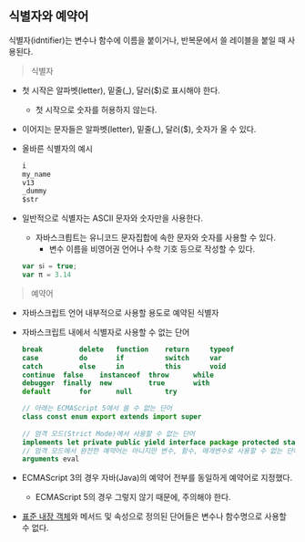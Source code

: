 ## 식별자와 예약어

식별자(idntifier)는 변수나 함수에 이름을 붙이거나, 반복문에서 쓸 레이블을 붙일 때 사용된다.



> 식별자

- 첫 시작은 알파벳(letter), 밑줄(_), 달러($)로 표시해야 한다.
  - 첫 시작으로 숫자를 허용하지 않는다.

- 이어지는 문자들은 알파벳(letter), 밑줄(_), 달러($), 숫자가 올 수 있다.

- 올바른 식별자의 예시

  ```javascript
  i
  my_name
  v13
  _dummy
  $str
  ```

- 일반적으로 식별자는 ASCII 문자와 숫자만을 사용한다.

  - 자바스크릡트는 유니코드 문자집합에 속한 문자와 숫자를 사용할 수 있다.
    - 변수 이름을 비영어권 언어나 수학 기호 등으로 작성할 수 있다.

  ```javascript
  var sⅰ = true;
  var π = 3.14
  ```



> 예약어

- 자바스크립트 언어 내부적으로 사용할 용도로 예약된 식별자

- 자바스크립트 내에서 식별자로 사용할 수 없는 단어

  ```javascript
  break 		delete 	 function    return  	typeof
  case  		do	 	 if		     switch  	var
  catch 		else	 in		     this	 	void
  continue	false	 instanceof  throw		while
  debugger	finally  new		 true		with
  default		for		 null		 try
  
  // 아래는 ECMAScript 5에서 쓸 수 없는 단어
  class const enum export extends import super
      
  // 엄격 모드(Strict Mode)에서 사용할 수 없는 단어
  implements let private public yield interface package protected static
  // 엄격 모드에서 완전한 예약어는 아니지만 변수, 함수, 매개변수로 사용할 수 없는 단어
  arguments eval
  ```

- ECMAScript 3의 경우 자바(Java)의 예약어 전부를 동일하게 예약어로 지정했다.

  - ECMAScript 5의 경우 그렇지 않기 때문에, 주의해야 한다.

- [표준 내장 객체](https://developer.mozilla.org/ko/docs/Web/JavaScript/Reference/Global_Objects)와 메서드 및 속성으로 정의된 단어들은 변수나 함수명으로 사용할 수 없다.